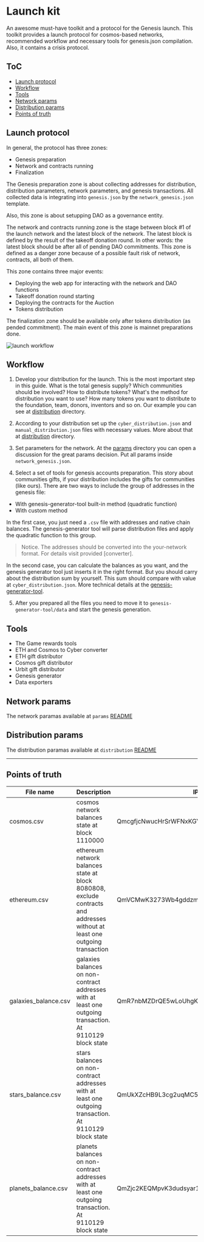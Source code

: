 # Launch kit

An awesome must-have toolkit and a protocol for the Genesis launch. This toolkit provides a launch protocol for cosmos-based networks, recommended workflow and necessary tools for genesis.json compilation. Also, it contains a crisis protocol.

## ToC

- [Launch protocol](#launch-protocol)
- [Workflow](#workflow)
- [Tools](#tools)
- [Network params](#network-params)
- [Distribution params](#distribution-params)
- [Points of truth](#points-of-truth)

## Launch protocol

In general, the protocol has three zones:

- Genesis preparation
- Network and contracts running
- Finalization

The Genesis preparation zone is about collecting addresses for distribution, distribution parameters, network parameters, and genesis transactions. All collected data is integrating into `genesis.json` by the `network_genesis.json` template. 

Also, this zone is about setupping  DAO as a governance entity.

The network and contracts running zone is the stage between block #1 of the launch network and the latest block of the network. The latest block is defined by the result of the takeoff donation round. In other words: the latest block should be after all of pending DAO commitments. This zone is defined as a danger zone because of a possible fault risk of network, contracts, all both of them.

This zone contains three major events:

- Deploying the web app for interacting with the network and DAO functions
- Takeoff donation round starting
- Deploying the contracts for the Auction
- Tokens distribution

The finalization zone should be available only after tokens distribution (as pended commitment). The main event of this zone is mainnet preparations done.

![launch workflow](pic/launch_protocol_v2.png)

## Workflow

1. Develop your distribution for the launch. This is the most important step in this guide. What is the total genesis supply?
 Which communities should be involved? How to distribute tokens? What's the method for distribution you want to use? How many tokens you want to distribute to the foundation, team, donors, inventors and so on. Our example you can see at [distribution](./distribution/README.md) directory.

2. According to your distribution set up the `cyber_distribution.json` and `manual_distribution.json` files with necessary values. More about that at  [distribution](./distribution/README.md) directory. 

3. Set parameters for the network. At the [params](./params/README.md) directory you can open a discussion for the great params decision. Put all params inside `network_genesis.json`. 

4. Select a set of tools for genesis accounts preparation. This story about communities gifts, if your distribution includes the gifts for communities (like ours). There are two ways to include the group of addresses in the genesis file: 

- With genesis-generator-tool built-in method (quadratic function)
- With custom method

In the first case, you just need a `.csv` file with addresses and native chain balances. The genesis-generator tool will parse distribution files and apply the quadratic function to this group. 

> Notice. The addresses should be converted into the your-network format. For details visit provided [converter].

In the second case, you can calculate the balances as you want, and the genesis generator tool just inserts it in the right format. But you should carry about the distribution sum by yourself. This sum should compare with value at `cyber_distribution.json`. More technical details at the [genesis-generator-tool](./genesis-generator-tool/README.md). 

5. After you prepared all the files you need to move it to `genesis-generator-tool/data` and start the genesis generation.


## Tools

- The Game rewards tools
- ETH and Cosmos to Cyber converter
- ETH gift distributor
- Cosmos gift distributor
- Urbit gift distributor
- Genesis generator
- Data exporters

## Network params

The network paramas available at `params` [README](/params/README.md)

## Distribution params

The distribution paramas available at `distribution` [README](/distribution/README.md)

---

## Points of truth

|File name | Description | IPFS hash | 
| ---------|-------------|-----------|
| cosmos.csv | cosmos network balances state at block 1110000 |  QmcgfjcNwucHrSrWFNxKGYLjLouedYjyeP3hRrqD6P8m9K |
| ethereum.csv | ethereum network balances state at block 8080808, exclude contracts and addresses without at least one outgoing transaction | QmVCMwK3273Wb4gddzmxiitquCe844Qe63SWVyWFA8gEsT | 
| galaxies_balance.csv | galaxies balances on non-contract addresses with at least one outgoing transaction. At 9110129 block state | QmR7nbMZDrQE5wLoUhgKJ6pZiUkCyJ4bCfgDEyWGfH3SvJ |
| stars_balance.csv | stars balances on non-contract addresses with at least one outgoing transaction. At 9110129 block state | QmUkXZcHB9L3cg2uqMC5ejkCaD3eWsZRmyuWtdATxZUMKj |
| planets_balance.csv | planets balances on non-contract addresses with at least one outgoing transaction. At 9110129 block state | QmZjc2KEQMpvK3dudsyar1Qzq6e4M5ds3CCteUXbne6zxs | 